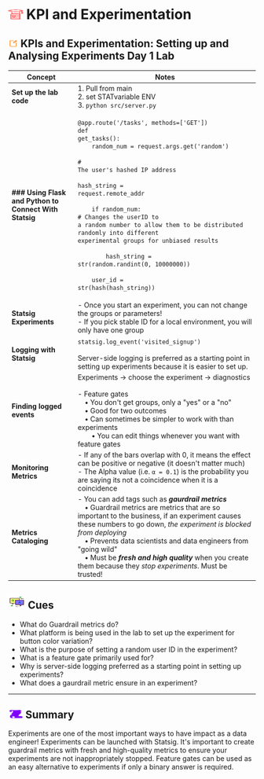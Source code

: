 
# <img src="../books.svg" alt="Stack of red books with a graduation cap on top, symbolizing education and achievement, set against a plain background" width="30" height="20" /> KPI and Experimentation

## <img src="../notes.svg" alt="Orange pencil lying diagonally on a white sheet of paper, representing note taking and documentation, with a clean and organized appearance" width="20" height="15" /> KPIs and Experimentation: Setting up and Analysing Experiments Day 1 Lab



| Concept                | Notes            |
|---------------------|------------------|
| **Set up the lab code**  | 1. Pull from main <br>2. set STATvariable ENV <br>3. `python src/server.py`|
| **### Using Flask and Python to Connect With Statsig**  | <pre><code>@app.route('/tasks', methods=['GET'])<br>def get_tasks():<br>&nbsp;&nbsp;&nbsp;&nbsp;random_num = request.args.get('random')<br>&nbsp;&nbsp;&nbsp;&nbsp;<br># The user's hashed IP address<br><br>hash_string = request.remote_addr<br><br>&nbsp;&nbsp;&nbsp;&nbsp;if random_num:<br># Changes the userID to a random number to allow them to be distributed randomly into different experimental groups for unbiased results<br><br>&nbsp;&nbsp;&nbsp;&nbsp;&nbsp;&nbsp;&nbsp;&nbsp;hash_string = str(random.randint(0, 10000000))<br><br>&nbsp;&nbsp;&nbsp;&nbsp;user_id = str(hash(hash_string))</code></pre> |
| **Statsig Experiments**  | - Once you start an experiment, you can not change the groups or parameters! <br> - If you pick stable ID for a local environment, you will only have one group |
| **Logging with Statsig**  | `statsig.log_event('visited_signup')` <br><br>Server-side logging is preferred as a starting point in setting up experiments because it is easier to set up.|
| **Finding logged events**  | Experiments -> choose the experiment -> diagnostics <br> <br>- Feature gates <br> &emsp;• You don't get groups, only a "yes" or a "no" <br> &emsp;• Good for two outcomes <br> &emsp;• Can sometimes be simpler to work with than experiments <br> &emsp;&emsp;• You can edit things whenever you want with feature gates|
| **Monitoring Metrics**  | - If any of the bars overlap with 0, it means the effect can be positive or negative (it doesn't matter much) <br>- The Alpha value (i.e. `α = 0.1`) is the probability you are saying its not a coincidence when it is a coincidence |
| **Metrics Cataloging**  | - You can add tags such as ***gaurdrail metrics*** <br> &emsp;• Guardrail metrics are metrics that are so important to the business, if an experiment causes these numbers to go down, *the experiment is blocked from deploying* <br> &emsp;• Prevents data scientists and data engineers from "going wild" <br> &emsp;• Must be ***fresh and high quality*** when you create them because they *stop experiments*. Must be trusted! |


## <img src="../question-and-answer.svg" alt="Two speech bubbles, one with a large letter Q and the other with a large letter A, representing a question and answer exchange in a friendly and approachable style" width="35" height="28" /> Cues

- What do Guardrail metrics do?
- What platform is being used in the lab to set up the experiment for button color variation?
- What is the purpose of setting a random user ID in the experiment?
- What is a feature gate primarily used for?
- Why is server-side logging preferred as a starting point in setting up experiments?
- What does a gaurdrail metric ensure in an experiment?

---

## <img src="../summary.svg" alt="Rolled parchment scroll with visible lines, symbolizing a summary or conclusion, placed on a neutral background" width="30" height="18" /> Summary

Experiments are one of the most important ways to have impact as a data engineer! Experiments can be launched with Statsig. It's important to create guardrail metrics with fresh and high-quality metrics to ensure your experiments are not  inappropriately stopped. Feature gates can be used as an easy alternative to experiments if only a binary answer is required.
